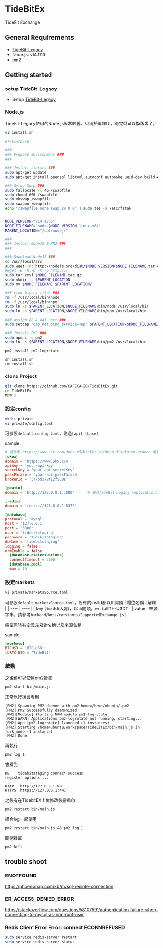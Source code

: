 # TideBitEx
TideBit Exchange

## General Requirements

- [TideBit-Legacy](https://github.com/CAFECA-IO/TideBit-Lagacy)
- Node.js: v14.17.6
- pm2

## Getting started

### setup TideBit-Legacy
- Setup [TideBit-Legacy](https://github.com/CAFECA-IO/TideBit-Lagacy)

### Node.js
TideBit-Legacy使用的Node.js版本較舊，只用於編譯UI，跑完就可以換版本了。

```sh
vi install.sh
```

```sh
#!/bin/bash

###
### Prepare Environment ###
###

### Install Library ###
sudo apt-get update
sudo apt-get install openssl libtool autoconf automake uuid-dev build-essential gcc g++ software-properties-common unzip make git libcap2-bin -y

### Setup Swap ###
sudo fallocate -l 4G /swapfile
sudo chmod 600 /swapfile
sudo mkswap /swapfile
sudo swapon /swapfile
echo "/swapfile none swap sw 0 0" | sudo tee -a /etc/fstab


NODE_VERSION="v14.17.6"
NODE_FILENAME="node-$NODE_VERSION-linux-x64"
PARENT_LOCATION="/opt/nodejs"

###
### Install NodeJS & PM2 ###
###

### Download NodeJS ###
cd /usr/local/src
sudo wget -nc http://nodejs.org/dist/$NODE_VERSION/$NODE_FILENAME.tar.gz
#wget -E -H -k -K -p http:///
sudo tar zxvf $NODE_FILENAME.tar.gz
sudo mkdir -p $PARENT_LOCATION
sudo mv $NODE_FILENAME $PARENT_LOCATION/

### Link binary files ###
rm -f /usr/local/bin/node
rm -f /usr/local/bin/npm
sudo ln -s $PARENT_LOCATION/$NODE_FILENAME/bin/node /usr/local/bin
sudo ln -s $PARENT_LOCATION/$NODE_FILENAME/bin/npm /usr/local/bin

### assign 80 & 443 port ###
sudo setcap 'cap_net_bind_service=+ep' $PARENT_LOCATION/$NODE_FILENAME/bin/node

### Install PM2 ###
sudo npm i -g pm2
sudo ln -s $PARENT_LOCATION/$NODE_FILENAME/bin/pm2 /usr/local/bin

pm2 install pm2-logrotate

```

```shell
sh install.sh
rm install.sh
```

### clone Project
```sh
git clone https://github.com/CAFECA-IO/TideBitEx.git
cd TideBitEx
npm i
```

### 設定config
```sh
mkdir private
vi private/config.toml
```

可參照`default.config.toml`，略過`[api]`, `[base]`

sample:
```toml
# 請參考 https://www.okx.com/docs-v5/broker_zh/#non-disclosed-broker 申請
[okex]
domain = 'https://www.okx.com'
apiKey = 'your-api-key'
secretKey = 'your-api-secretKey'
passPhrase = 'your-api-passPhrase'
brokerId = '377bd372412fSCDE'

[peatio]
domain = 'http://127.0.0.1:3000'      # 要與TideBit-Legacy application.yml中URL_HOST相同

[redis]
domain = 'redis://127.0.0.1:6379'

[database]
protocal = 'mysql'
host = '127.0.0.1'
port = '3306'
user = 'tidebitstaging'
password = 'tidebitstaging'
dbName = 'tidebitstaging'
logging = false
ormEnable = false
  [database.dialectOptions]
  connectTimeout = 3000
  [database.pool]
  max = 10

```

### 設定markets
```sh
vi private/marketsSource.toml
```
可參照`default.marketsSource.toml`，所有的instId都以tb開頭
| 欄位名稱 | 解釋 |
| ---- | ---- |
| key | instId(大寫)，以`tb`開頭，ex: tbETH-USDT |
| value | 來源字串，請參考```backend/bots/constants/SupportedExchange.js``` |

需要同時有定義交易對名稱以及來源名稱

sample:
```toml
[markets]
BTCUSD = 'BTC-USD'
tbBTC-USD = 'TideBit'
```

### 啟動
之後便可以使用pm2掛載
```sh
pm2 start bin/main.js
```

正常執行後會看到
```
[PM2] Spawning PM2 daemon with pm2_home=/home/ubuntu/.pm2
[PM2] PM2 Successfully daemonized
[PM2][Module] Starting NPM module pm2-logrotate
[PM2][WARN] Applications pm2-logrotate not running, starting...
[PM2] App [pm2-logrotate] launched (1 instances)
[PM2] Starting /home/ubuntu/workspace/TideBitEx/bin/main.js in fork_mode (1 instance)
[PM2] Done.
```

再執行
```
pm2 log 1
```
會看到
```
DB    tidebitstaging connect success
register options ...
...
HTTP   http://127.0.0.1:80
HTTPS  https://127.0.0.1:443
```

之後有在TidebitEX上做修改後需重啟
```
pm2 restart bin/main.js
```

組合log一起使用
```
pm2 restart bin/main.js && pm2 log 1
```

關閉掛載
```
pm2 kill
```

## trouble shoot

### ENOTFOUND
https://phoenixnap.com/kb/mysql-remote-connection

### ER_ACCESS_DENIED_ERROR
https://stackoverflow.com/questions/58107591/authentication-failure-when-connecting-to-mysql-as-non-root-user

### Redis Client Error Error: connect ECONNREFUSED
```sh
sudo service redis-server restart
sudo service redis-server status
```

